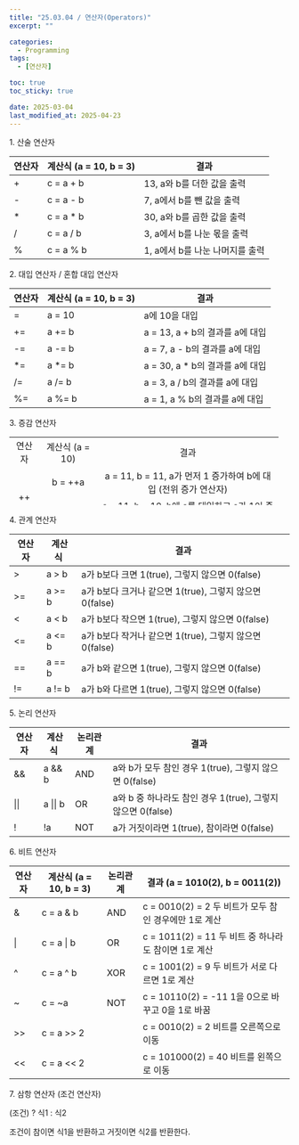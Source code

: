 ```yaml
---
title: "25.03.04 / 연산자(Operators)"
excerpt: ""

categories:
  - Programming
tags:
  - [연산자]

toc: true
toc_sticky: true

date: 2025-03-04
last_modified_at: 2025-04-23
---
```


1\. 산술 연산자

| 연산자 | 계산식 (a = 10, b = 3) | 결과                            |
| ------ | ---------------------- | ------------------------------- |
| +      | c = a + b              | 13, a와 b를 더한 값을 출력      |
| \-     | c = a - b              | 7, a에서 b를 뺀 값을 출력       |
| \*     | c = a \* b             | 30, a와 b를 곱한 값을 출력      |
| /      | c = a / b              | 3, a에서 b를 나눈 몫을 출력     |
| %      | c = a % b              | 1, a에서 b를 나눈 나머지를 출력 |

2\. 대입 연산자 / 혼합 대입 연산자

| 연산자 | 계산식 (a = 10, b = 3) | 결과                             |
| ------ | ---------------------- | -------------------------------- |
| \=     | a = 10                 | a에 10을 대입                    |
| +=     | a += b                 | a = 13, a + b의 결과를 a에 대입  |
| \-=    | a -= b                 | a = 7, a - b의 결과를 a에 대입   |
| \*=    | a \*= b                | a = 30, a \* b의 결과를 a에 대입 |
| /=     | a /= b                 | a = 3, a / b의 결과를 a에 대입   |
| %=     | a %= b                 | a = 1, a % b의 결과를 a에 대입   |

3\. 증감 연산자

<table style="border-collapse: collapse; width: 96.0466%; height: 122px;" border="0" data-ke-align="alignLeft" data-ke-style="style1">
<tbody>
<tr style="height: 20px;">
<td style="width: 11.124%; height: 20px; text-align: center;">연산자</td>
<td style="width: 21.4728%; height: 20px; text-align: center;">계산식 (a = 10)</td>
<td style="width: 77.9158%; height: 20px; text-align: center;">결과</td>
</tr>
<tr style="height: 17px;">
<td style="width: 11.124%; height: 17px; text-align: center;" rowspan="2">++</td>
<td style="width: 21.4728%; height: 17px; text-align: center;">b = ++a</td>
<td style="width: 77.9158%; height: 17px; text-align: center;">a = 11, b = 11, a가 먼저 1 증가하여 b에 대입 (전위 증가 연산자)</td>
</tr>
<tr style="height: 17px;">
<td style="width: 21.4728%; height: 17px; text-align: center;">b = a++</td>
<td style="width: 77.9158%; height: 17px; text-align: center;">a = 11, b = 10, b에 a를 대입하고 a가 1이 증가 (후위 증가 연산자)</td>
</tr>
<tr style="height: 17px;">
<td style="width: 11.124%; height: 17px; text-align: center;" rowspan="2">--</td>
<td style="width: 21.4728%; height: 17px; text-align: center;">b = --a</td>
<td style="width: 77.9158%; height: 17px; text-align: center;">a = 9, b = 9, a가 먼저 1 감소하여 b에 대입 (전위 감소 연산자)</td>
</tr>
<tr style="height: 17px;">
<td style="width: 21.4728%; height: 17px; text-align: center;">b = a--</td>
<td style="width: 77.9158%; height: 17px; text-align: center;">a = 9, b = 10, b에 a를 대입하고 a가 1이 감소 (후위 감소 연산자)</td>
</tr>
</tbody>
</table>

4\. 관계 연산자

| 연산자 | 계산식  | 결과                                                    |
| ------ | ------- | ------------------------------------------------------- |
| \>     | a > b   | a가 b보다 크면 1(true), 그렇지 않으면 0(false)          |
| \>=    | a >= b  | a가 b보다 크거나 같으면 1(true), 그렇지 않으면 0(false) |
| <      | a < b   | a가 b보다 작으면 1(true), 그렇지 않으면 0(false)        |
| <=     | a <= b  | a가 b보다 작거나 같으면 1(true), 그렇지 않으면 0(false) |
| \==    | a == b  | a가 b와 같으면 1(true), 그렇지 않으면 0(false)          |
| !=     | a != b  | a가 b와 다르면 1(true), 그렇지 않으면 0(false)          |

5\. 논리 연산자

| 연산자 | 계산식   | 논리관계 | 결과                                                        |
| ------ | -------- | -------- | ----------------------------------------------------------- |
| &&     | a && b   | AND      | a와 b가 모두 참인 경우 1(true), 그렇지 않으면 0(false)      |
| \|\|   | a \|\| b | OR       | a와 b 중 하나라도 참인 경우 1(true), 그렇지 않으면 0(false) |
| !      | !a       | NOT      | a가 거짓이라면 1(true), 참이라면 0(false)                   |

6\. 비트 연산자

| 연산자 | 계산식 (a = 10, b = 3) | 논리관계 | 결과 (a = 1010(2), b = 0011(2))                       |
| ------ | ---------------------- | -------- | ----------------------------------------------------- |
| &      | c = a & b              | AND      | c = 0010(2) = 2 두 비트가 모두 참인 경우에만 1로 계산 |
| \|     | c = a \| b             | OR       | c = 1011(2) = 11 두 비트 중 하나라도 참이면 1로 계산  |
| ^      | c = a ^ b              | XOR      | c = 1001(2) = 9 두 비트가 서로 다르면 1로 계산        |
| ~      | c = ~a                 | NOT      | c = 10110(2) = -11 1을 0으로 바꾸고 0을 1로 바꿈      |
| \>>    | c = a >> 2             |          | c = 0010(2) = 2 비트를 오른쪽으로 이동                |
| <<     | c = a << 2             |          | c = 101000(2) = 40 비트를 왼쪽으로 이동               |

7\. 삼항 연산자 (조건 연산자)

(조건) ? 식1 : 식2

조건이 참이면 식1을 반환하고 거짓이면 식2를 반환한다.
